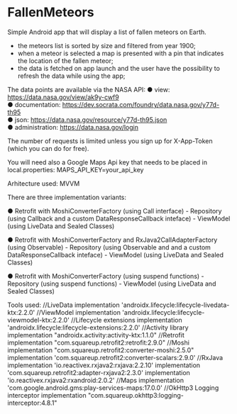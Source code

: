 # FallenMeteors
Simple Android app that will display a list of fallen meteors on Earth. 
- the meteors list is sorted by size and filtered from year 1900;
- when a meteor is selected a map is presented with a pin that indicates the location of the fallen meteor;
- the data is fetched on app launch and the user have the possibility to refresh the data while using the app;

The data points are available via the NASA API: 
● view: https://data.nasa.gov/view/ak9y-cwf9  
● documentation: https://dev.socrata.com/foundry/data.nasa.gov/y77d-th95  
● json: https://data.nasa.gov/resource/y77d-th95.json  
● administration: https://data.nasa.gov/login   

The number of requests is limited unless you sign up for X-App-Token (which you can do for free).

You will need also a Google Maps Api key that needs to be placed in local.properties:
MAPS_API_KEY=your_api_key

Arhitecture used: MVVM

There are three implementation variants:

● Retrofit with MoshiConverterFactory (using Call<T> interface)  -  Repository (using Callback<T> and a custom DataResponseCallback inteface) - ViewModel (using LiveData and Sealed Classes)
  
● Retrofit with MoshiConverterFactory and RxJava2CallAdapterFactory (using Observable<T>) - Repository (using Observable and and a custom DataResponseCallback inteface) - ViewModel (using LiveData and Sealed Classes)
  
●  Retrofit with MoshiConverterFactory (using suspend functions) - Repository (using suspend functions) - ViewModel (using LiveData and Sealed Classes)  


Tools used:
    //LiveData
    implementation 'androidx.lifecycle:lifecycle-livedata-ktx:2.2.0'
    //ViewModel
    implementation 'androidx.lifecycle:lifecycle-viewmodel-ktx:2.2.0'
    //Lifecycle extensions
    implementation 'androidx.lifecycle:lifecycle-extensions:2.2.0'
    //Activity library
    implementation "androidx.activity:activity-ktx:1.1.0"
    //Retrofit
    implementation "com.squareup.retrofit2:retrofit:2.9.0"
    //Moshi
    implementation "com.squareup.retrofit2:converter-moshi:2.5.0"
    implementation 'com.squareup.retrofit2:converter-scalars:2.9.0'
    //RxJava
    implementation 'io.reactivex.rxjava2:rxjava:2.2.10'
    implementation 'com.squareup.retrofit2:adapter-rxjava2:2.3.0'
    implementation 'io.reactivex.rxjava2:rxandroid:2.0.2'
    //Maps
    implementation 'com.google.android.gms:play-services-maps:17.0.0'
    //OkHttp3 Logging interceptor
    implementation "com.squareup.okhttp3:logging-interceptor:4.8.1"
